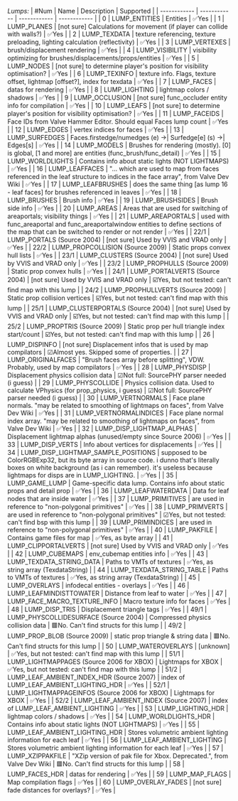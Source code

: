 *Lumps:*
| #Num | Name | Description | Supported |
| ------------ | ------------ | ------------ | ------------ |
| 0 | LUMP_ENTITIES | Entities | ✅Yes |
| 1 | LUMP_PLANES | [not sure] Calculations for movement (if player can collide with walls?) | ✅Yes |
| 2 | LUMP_TEXDATA | texture referencing, texture preloading, lighting calculation (reflectivity) | ✅Yes |
| 3 | LUMP_VERTEXES | brush/displacement rendering | ✅Yes |
| 4 | LUMP_VISIBILITY | visibility optimizing for brushes/displacements/props/entities  | ✅Yes |
| 5 | LUMP_NODES | [not sure] to determine player's position for visibility optimisation? | ✅Yes |
| 6 | LUMP_TEXINFO | texture info. Flags, texture offset, lightmap [offset?], index for texdata | ✅Yes |
| 7 | LUMP_FACES | datas for rendering | ✅Yes |
| 8 | LUMP_LIGHTING | lightmap colors / shadows | ✅Yes |
| 9 | LUMP_OCCLUSION | [not sure] func_occluder entity info for compilation | ✅Yes |
| 10 | LUMP_LEAFS | [not sure] to determine player's position for visibility optimisation?  | ✅Yes |
| 11 | LUMP_FACEIDS | Face IDs from Valve Hammer Editor. Should equal Faces lump count | ✅Yes |
| 12 | LUMP_EDGES | vertex indices for faces | ✅Yes |
| 13 | LUMP_SURFEDGES | Faces.firstedge/numedges (e) ->| Surfedge[e] (s) ->| Edges[s] | ✅Yes |
| 14 | LUMP_MODELS | Brushes for rendering (mostly). [0] is global, [1 and more] are entities (func_brush/func_detail) | ✅Yes |
| 15 | LUMP_WORLDLIGHTS | Contains info about static lights (NOT LIGHTMAPS) | ✅Yes |
| 16 | LUMP_LEAFFACES | "... which are used to map from faces referenced in the leaf structure to indices in the face array", from Valve Dev Wiki | ✅Yes |
| 17 | LUMP_LEAFBRUSHES | does the same thing [as lump 16 - leaf faces] for brushes referenced in leaves | ✅Yes |
| 18 | LUMP_BRUSHES | Brush info | ✅Yes |
| 19 | LUMP_BRUSHSIDES | Brush side info | ✅Yes |
| 20 | LUMP_AREAS | Areas that are used for switching of areaportals; visibility things | ✅Yes |
| 21 | LUMP_AREAPORTALS | used with func_areaportal and func_areaportalwindow entities to define sections of the map that can be switched to render or not render | ✅Yes |
| 22/1 | LUMP_PORTALS (Source 2004) | [not sure] Used by VVIS and VRAD only | ✅Yes |
| 22/2 | LUMP_PROPCOLLISION (Source 2009) | Static props convex hull lists | ✅Yes |
| 23/1 | LUMP_CLUSTERS (Source 2004) | [not sure] Used by VVIS and VRAD only | ✅Yes |
| 23/2 | LUMP_PROPHULLS (Source 2009) | Static prop convex hulls | ✅Yes |
| 24/1 | LUMP_PORTALVERTS (Source 2004) | [not sure] Used by VVIS and VRAD only | ☑️Yes, but not tested: can't find map with this lump |
| 24/2 | LUMP_PROPHULLVERTS (Source 2009) | Static prop collision vertices | ☑️Yes, but not tested: can't find map with this lump |
| 25/1 | LUMP_CLUSTERPORTALS (Source 2004) | [not sure] Used by VVIS and VRAD only | ☑️Yes, but not tested: can't find map with this lump |
| 25/2 | LUMP_PROPTRIS (Source 2009) | Static prop per hull triangle index start/count | ☑️Yes, but not tested: can't find map with this lump |
| 26 | LUMP_DISPINFO | [not sure] Displacement infos that is used by map compilators | ☑Almost yes. Skipped some of properties. |
| 27 | LUMP_ORIGINALFACES | "Brush faces array before splitting", VDW. Probably, used by map compilators | ✅Yes |
| 28 | LUMP_PHYSDISP | Displacement physics collision data | ☑Not full: SourcePHY parser needed (i guess) |
| 29 | LUMP_PHYSCOLLIDE | Physics collision data. Used to calculate VPhysics (for prop_physics, i guess) | ☑Not full: SourcePHY parser needed (i guess) |
| 30 | LUMP_VERTNORMALS | Face plane normals. "may be related to smoothing of lightmaps on faces", from Valve Dev Wiki | ✅Yes |
| 31 | LUMP_VERTNORMALINDICES | Face plane normal index array. "may be related to smoothing of lightmaps on faces", from Valve Dev Wiki | ✅Yes |
| 32 | LUMP_DISP_LIGHTMAP_ALPHAS | Displacement lightmap alphas (unused/empty since Source 2006) | ✅Yes |
| 33 | LUMP_DISP_VERTS | Info about vertices for displacements | ✅Yes |
| 34 | LUMP_DISP_LIGHTMAP_SAMPLE_POSITIONS | supposed to be ColorRGBExp32, but its byte array in source code. i dunno that's literally boxes on white background (as i can remember). it's useless because lightmaps for disps are in LUMP_LIGHTING. | ✅Yes |
| 35 | LUMP_GAME_LUMP | Game-specific data lump. Contains info about static props and detail prop | ✅Yes |
| 36 | LUMP_LEAFWATERDATA | Data for leaf nodes that are inside water | ✅Yes |
| 37 | LUMP_PRIMITIVES | are used in reference to "non-polygonal primitives" | ✅Yes |
| 38 | LUMP_PRIMVERTS | are used in reference to "non-polygonal primitives" | ☑Yes, but not tested: can't find bsp with this lump |
| 39 | LUMP_PRIMINDICES | are used in reference to "non-polygonal primitives" | ✅Yes |
| 40 | LUMP_PAKFILE | Contains game files for map | ✅Yes, as byte array |
| 41 | LUMP_CLIPPORTALVERTS | [not sure] Used by VVIS and VRAD only | ✅Yes |
| 42 | LUMP_CUBEMAPS | env_cubemap entities info | ✅Yes |
| 43 | LUMP_TEXDATA_STRING_DATA | Paths to VMTs of textures | ✅Yes, as string array (TexdataString) |
| 44 | LUMP_TEXDATA_STRING_TABLE | Paths to VMTs of textures | ✅Yes, as string array (TexdataString) |
| 45 | LUMP_OVERLAYS | infodecal entities - overlays | ✅Yes |
| 46 | LUMP_LEAFMINDISTTOWATER | Distance from leaf to water | ✅Yes |
| 47 | LUMP_FACE_MACRO_TEXTURE_INFO | Macro texture info for faces | ✅Yes |
| 48 | LUMP_DISP_TRIS | Displacement triangle tags | ✅Yes |
| 49/1 | LUMP_PHYSCOLLIDESURFACE (Source 2004) | Compressed physics collision data | 🟥No. Can't find structs for this lump |
| 49/2 | LUMP_PROP_BLOB (Source 2009) | static prop triangle & string data | 🟥No. Can't find structs for this lump |
| 50 | LUMP_WATEROVERLAYS | [unknown] | ✅Yes, but not tested: can't find map with this lump |
| 51/1 | LUMP_LIGHTMAPPAGES (Source 2006 for XBOX) | Lightmaps for XBOX | ✅Yes, but not tested: can't find map with this lump |
| 51/2 | LUMP_LEAF_AMBIENT_INDEX_HDR (Source 2007) | index of LUMP_LEAF_AMBIENT_LIGHTING_HDR | ✅Yes |
| 52/1 | LUMP_LIGHTMAPPAGEINFOS (Source 2006 for XBOX) | Lightmaps for XBOX | ✅Yes |
| 52/2 | LUMP_LEAF_AMBIENT_INDEX (Source 2007) | index of LUMP_LEAF_AMBIENT_LIGHTING | ✅Yes |
| 53 | LUMP_LIGHTING_HDR | lightmap colors / shadows | ✅Yes |
| 54 | LUMP_WORLDLIGHTS_HDR | Contains info about static lights (NOT LIGHTMAPS) | ✅Yes |
| 55 | LUMP_LEAF_AMBIENT_LIGHTING_HDR | Stores volumetric ambient lighting information for each leaf | ✅Yes |
| 56 | LUMP_LEAF_AMBIENT_LIGHTING | Stores volumetric ambient lighting information for each leaf | ✅Yes |
| 57 | LUMP_XZIPPAKFILE | "XZip version of pak file for Xbox. Deprecated.", from Valve Dev Wiki | 🟥No. Can't find structs for this lump |
| 58 | LUMP_FACES_HDR | datas for rendering | ✅Yes |
| 59 | LUMP_MAP_FLAGS | Map compilation flags | ✅Yes |
| 60 | LUMP_OVERLAY_FADES | [not sure] fade distances for overlays? | ✅Yes |